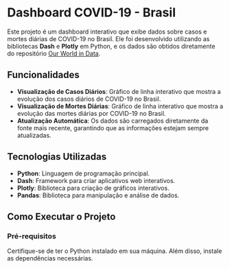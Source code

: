 # Dashboard COVID-19 - Brasil

Este projeto é um dashboard interativo que exibe dados sobre casos e mortes diárias de COVID-19 no Brasil. Ele foi desenvolvido utilizando as bibliotecas **Dash** e **Plotly** em Python, e os dados são obtidos diretamente do repositório [Our World in Data](https://covid.ourworldindata.org/).

## Funcionalidades

- **Visualização de Casos Diários**: Gráfico de linha interativo que mostra a evolução dos casos diários de COVID-19 no Brasil.
- **Visualização de Mortes Diárias**: Gráfico de linha interativo que mostra a evolução das mortes diárias por COVID-19 no Brasil.
- **Atualização Automática**: Os dados são carregados diretamente da fonte mais recente, garantindo que as informações estejam sempre atualizadas.

## Tecnologias Utilizadas

- **Python**: Linguagem de programação principal.
- **Dash**: Framework para criar aplicativos web interativos.
- **Plotly**: Biblioteca para criação de gráficos interativos.
- **Pandas**: Biblioteca para manipulação e análise de dados.

## Como Executar o Projeto

### Pré-requisitos

Certifique-se de ter o Python instalado em sua máquina. Além disso, instale as dependências necessárias.
